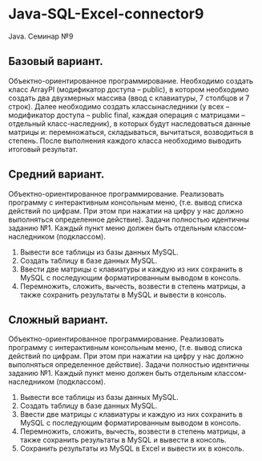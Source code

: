 # Java-SQL-Excel-connector9
Java. Семинар №9

## Базовый вариант.
Объектно-ориентированное программирование. Необходимо создать класс ArrayPI (модификатор доступа – public), в
котором необходимо создать два двухмерных массива (ввод с клавиатуры, 7 столбцов и 7 строк). Далее необходимо создать классынаследники (у всех – модификатор доступа – public final, каждая операция с матрицами – отдельный класс-наследник), в которых будут
наследоваться данные матрицы и: перемножаться, складываться, вычитаться, возводиться в степень. После выполнения каждого класса
необходимо выводить итоговый результат.

## Средний вариант.
Объектно-ориентированное программирование. Реализовать программу с интерактивным консольным меню, (т.е.
вывод списка действий по цифрам. При этом при нажатии на цифру у нас должно выполняться определенное действие).
Задачи полностью идентичны заданию №1. Каждый пункт меню должен быть отдельным классом-наследником
(подклассом).
1. Вывести все таблицы из базы данных MySQL.
2. Создать таблицу в базе данных MySQL.
3. Ввести две матрицы с клавиатуры и каждую из них сохранить в MySQL с последующим форматированным выводом в
консоль.
4. Перемножить, сложить, вычесть, возвести в степень матрицы, а также сохранить результаты в MySQL и вывести в
консоль.

## Сложный вариант. 
Объектно-ориентированное программирование. Реализовать программу с интерактивным консольным меню, (т.е.
вывод списка действий по цифрам. При этом при нажатии на цифру у нас должно выполняться определенное действие).
Задачи полностью идентичны заданию №1. Каждый пункт меню должен быть отдельным классом-наследником
(подклассом).
1. Вывести все таблицы из базы данных MySQL.
2. Создать таблицу в базе данных MySQL.
3. Ввести две матрицы с клавиатуры и каждую из них сохранить в MySQL с последующим форматированным выводом в консоль.
4. Перемножить, сложить, вычесть, возвести в степень матрицы, а также сохранить результаты в MySQL и вывести в консоль.
5. Сохранить результаты из MySQL в Excel и вывести их в консоль.
